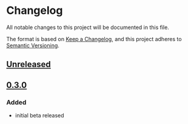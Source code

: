 # Changelog
All notable changes to this project will be documented in this file.

The format is based on [Keep a Changelog](https://keepachangelog.com/en/1.0.0/),
and this project adheres to [Semantic Versioning](https://semver.org/spec/v2.0.0.html).

## [Unreleased]

## [0.3.0]
### Added
- initial beta released

[Unreleased]: https://github.com/MetaMask/metamask-sdk/compare/v0.3.0...HEAD
[0.3.0]: https://github.com/MetaMask/metamask-sdk/releases/tag/v0.3.0
